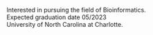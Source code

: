Interested in pursuing the field of Bioinformatics. <br />
Expected graduation date 05/2023 <br />
University of North Carolina at Charlotte.
